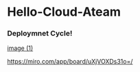 # Hello-Cloud-Ateam

### Deploymnet Cycle!
[image (1)](https://user-images.githubusercontent.com/80968551/148530334-636976df-85b1-47a8-9dc6-a1d6420a9854.png)


https://miro.com/app/board/uXjVOXDs31o=/

